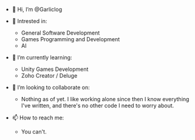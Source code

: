 - 👋 Hi, I’m @Garliclog

- 👀 Intrested in:
  - General Software Development
  - Games Programming and Development
  - AI

- 🌱 I’m currently learning:
  - Unity Games Development
  - Zoho Creator / Deluge

- 💞️ I’m looking to collaborate on:
  - Nothing as of yet. I like working alone since then I know everything I've written, and there's no other code I need to worry about.

- 📫 How to reach me:
  - You can't.

<!---
Garliclog/Garliclog is a ✨ special ✨ repository because its `README.md` (this file) appears on your GitHub profile.
You can click the Preview link to take a look at your changes.
--->
